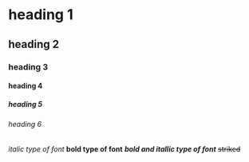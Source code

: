 # heading 1
## heading 2
### heading 3
#### heading 4
##### heading 5
###### heading 6

*italic type of font*
**bold type of font**
***bold and itallic type of font***
~~striked~~
